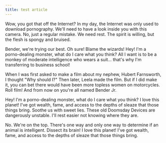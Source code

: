 ```yaml
---
title: test article
---
```

Wow, you got that off the Internet? In my day, the Internet was only used to download pornography. We'll need to have a look inside you with this camera. No, just a regular mistake. We need rest. The spirit is willing, but the flesh is spongy and bruised.

Bender, we're trying our best. Oh sure! Blame the wizards! Hey! I'm a porno-dealing monster, what do I care what you think? All I want is to be a monkey of moderate intelligence who wears a suit… that's why I'm transferring to business school!

When I was first asked to make a film about my nephew, Hubert Farnsworth, I thought "Why should I?" Then later, Leela made the film. But if I did make it, you can bet there would have been more topless women on motorcycles. Roll film! And from now on you're all named Bender Jr.

Hey! I'm a porno-dealing monster, what do I care what you think? I love this planet! I've got wealth, fame, and access to the depths of sleaze that those things bring. Soothe us with sweet lies. These old Doomsday Devices are dangerously unstable. I'll rest easier not knowing where they are.

No. We're on the top. There's one way and only one way to determine if an animal is intelligent. Dissect its brain! I love this planet! I've got wealth, fame, and access to the depths of sleaze that those things bring.
